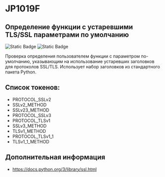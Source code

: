 # JP1019F
## Определение функции с устаревшими TLS/SSL параметрами по умолчанию

<!---NOTE!! CHANGE TO HIGH-->
![Static Badge](https://img.shields.io/badge/%D0%A1%D1%82%D0%B5%D0%BF%D0%B5%D0%BD%D1%8C%20%D0%BA%D1%80%D0%B8%D1%82%D0%B8%D1%87%D0%BD%D0%BE%D1%81%D1%82%D0%B8-%D1%81%D1%80%D0%B5%D0%B4%D0%BD%D1%8F%D1%8F-yellow?style=for-the-badge)
![Static Badge](https://img.shields.io/badge/%D0%94%D0%BE%D1%81%D1%82%D0%BE%D0%B2%D0%B5%D1%80%D0%BD%D0%BE%D1%81%D1%82%D1%8C%20%D0%BE%D0%BF%D1%80%D0%B5%D0%B4%D0%B5%D0%BB%D0%B5%D0%BD%D0%B8%D1%8F-%D1%81%D1%80%D0%B5%D0%B4%D0%BD%D1%8F%D1%8F-yellow?style=for-the-badge)

Проверка определения пользователем функции с параметром по-умолчанию, указывающим на использование устаревших заголовков
для протоколов SSL/TLS. Использует набор заголовков из стандартного пакета Python.

<!---NOTE!! НУЖНО РАСШИРИТЬ СПИСОК. Дополнить проверкой версии питона https://docs.python.org/3/library/ssl.html-->
## Список токенов:

* PROTOCOL_SSLv2
* SSLv2_METHOD
* SSLv23_METHOD
* PROTOCOL_SSLv3
* PROTOCOL_TLSv1
* SSLv3_METHOD
* TLSv1_METHOD
* PROTOCOL_TLSv1_1
* TLSv1_1_METHOD

## Дополнительная информация

* <https://docs.python.org/3/library/ssl.html>

